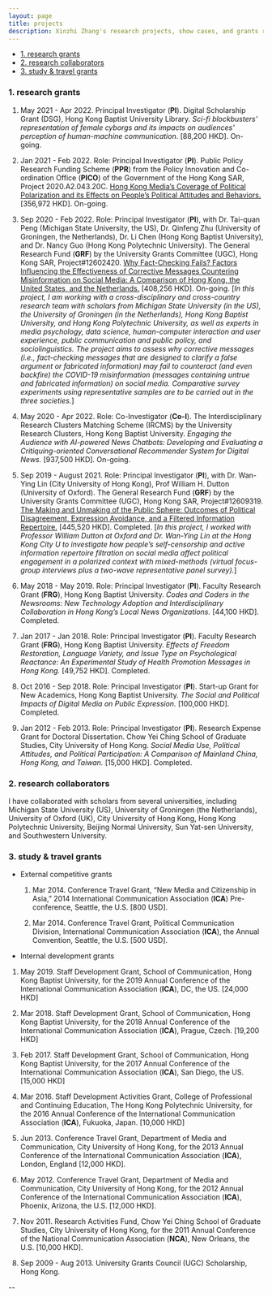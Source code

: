 ```yaml
---
layout: page
title: projects
description: Xinzhi Zhang's research projects, show cases, and grants record
---
```



<ul>
    <li><a href="#researchprojs">1. research grants</a></li>
    <li><a href="#collaboration">2. research collaborators</a></li>
    <li><a href="#othergrants">3. study & travel grants</a></li>
</ul>

### <a name="researchprojs"></a>1. research grants 

 1. May 2021 - Apr 2022. Principal Investigator (**PI**). Digital Scholarship Grant (DSG), Hong Kong Baptist University Library. *Sci-fi blockbusters' representation of female cyborgs and its impacts on audiences' perception of human-machine communication*. [88,200 HKD]. On-going. 

 2. Jan 2021 - Feb 2022. Role: Principal Investigator (**PI**). Public Policy Research Funding Scheme (**PPR**) from the Policy Innovation and Co-ordination Office (**PICO**) of the Government of the Hong Kong SAR, Project 2020.A2.043.20C. [Hong Kong Media’s Coverage of Political Polarization and its Effects on People’s Political Attitudes and Behaviors.](https://www.pico.gov.hk/en/PRFS/ppr-granted.html?period-from=2020-21-1&period-to=2020-21-4) [356,972 HKD]. On-going. 

 3. Sep 2020 - Feb 2022. Role: Principal Investigator (**PI**), with Dr. Tai-quan Peng (Michigan State University, the US), Dr. Qinfeng Zhu (University of Groningen, the Netherlands), Dr. Li Chen (Hong Kong Baptist University), and Dr. Nancy Guo (Hong Kong Polytechnic University). The General Research Fund (**GRF**) by the University Grants Committee (UGC), Hong Kong SAR, Project#12602420. [Why Fact-Checking Fails? Factors Influencing the Effectiveness of Corrective Messages Countering Misinformation on Social Media: A Comparison of Hong Kong, the United States, and the Netherlands.](https://cerg1.ugc.edu.hk/cergprod/scrrm00542.jsp?proj_id=12602420&old_proj_id=null&proj_title=&isname=Zhang&ioname=Xinzhi&institution=&subject=&pages=1&year=&theSubmit=12602420) [408,256 HKD]. On-going.  [*In this project, I am working with a cross-disciplinary and cross-country research team with scholars from Michigan State University (in the US), the University of Groningen (in the Netherlands), Hong Kong Baptist University, and Hong Kong Polytechnic University, as well as experts in media psychology, data science, human-computer interaction and user experience, public communication and public policy, and sociolinguistics. The project aims to assess why corrective messages (i.e., fact-checking messages that are designed to clarify a false argument or fabricated information) may fail to counteract (and even backfire) the COVID-19 misinformation (messages containing untrue and fabricated information) on social media. Comparative survey experiments using representative samples are to be carried out in the three societies.*] 

 3. May 2020 - Apr 2022. Role: Co-Investigator (**Co-I**). The Interdisciplinary Research Clusters Matching Scheme (IRCMS) by the University Research Clusters, Hong Kong Baptist University. *Engaging the Audience with AI-powered News Chatbots: Developing and Evaluating a Critiquing-oriented Conversational Recommender System for Digital News.* [937,500 HKD]. On-going.
  
 4. Sep 2019 - August 2021. Role: Principal Investigator (**PI**), with Dr. Wan-Ying Lin (City University of Hong Kong), Prof William H. Dutton (University of Oxford). The General Research Fund (**GRF**) by the University Grants Committee (UGC), Hong Kong SAR, Project#12609319. [The Making and Unmaking of the Public Sphere: Outcomes of Political Disagreement, Expression Avoidance, and a Filtered Information Repertoire.](https://cerg1.ugc.edu.hk/cergprod/scrrm00542.jsp?proj_id=12609319&old_proj_id=null&proj_title=&isname=Zhang&ioname=Xinzhi&institution=&subject=&pages=1&year=&theSubmit=12609319) [445,520 HKD]. Completed. [*In this project, I worked with Professor William Dutton at Oxford and Dr. Wan-Ying Lin at the Hong Kong City U to investigate how people’s self-censorship and active information repertoire filtration on social media affect political engagement in a polarized context with mixed-methods (virtual focus-group interviews plus a two-wave representative panel survey).*]  

 5. May 2018 - May 2019. Role: Principal Investigator (**PI**). Faculty Research Grant (**FRG**), Hong Kong Baptist University. *Codes and Coders in the Newsrooms: New Technology Adoption and Interdisciplinary Collaboration in Hong Kong’s Local News Organizations.* [44,100 HKD]. Completed. 

 6. Jan 2017 - Jan 2018. Role: Principal Investigator (**PI**). Faculty Research Grant (**FRG**), Hong Kong Baptist University. *Effects of Freedom Restoration, Language Variety, and Issue Type on Psychological Reactance: An Experimental Study of Health Promotion Messages in Hong Kong.* [49,752 HKD]. Completed. 

 7. Oct 2016 - Sep 2018. Role: Principal Investigator (**PI**). Start-up Grant for New Academics, Hong Kong Baptist University. *The Social and Political Impacts of Digital Media on Public Expression.* [100,000 HKD]. Completed.

 8. Jan 2012 - Feb 2013. Role: Principal Investigator (**PI**). Research Expense Grant for Doctoral Dissertation. Chow Yei Ching School of Graduate Studies, City University of Hong Kong. *Social Media Use, Political Attitudes, and Political Participation: A Comparison of Mainland China, Hong Kong, and Taiwan.* [15,000 HKD]. Completed.  

### <a name="collaboration"></a>2. research collaborators

I have collaborated with scholars from several universities, including Michigan State University (US), University of Groningen (the Netherlands), University of Oxford (UK), City University of Hong Kong, Hong Kong Polytechnic University, Beijing Normal University, Sun Yat-sen University, and Southwestern University. 


### <a name="othergrants"></a>3. study & travel grants

- External competitive grants

  1. Mar 2014. Conference Travel Grant, “New Media and Citizenship in Asia,” 2014 International Communication Association (**ICA**) Pre-conference, Seattle, the U.S. [800 USD].

  2. Mar 2014. Conference Travel Grant, Political Communication Division, International Communication Association (**ICA**), the Annual Convention, Seattle, the U.S. [500 USD].

- Internal development grants 

 1. May 2019. Staff Development Grant, School of Communication, Hong Kong Baptist University, for the 2019 Annual Conference of the International Communication Association (**ICA**), DC, the US. [24,000 HKD]

 2. Mar 2018. Staff Development Grant, School of Communication, Hong Kong Baptist University, for the 2018 Annual Conference of the International Communication Association (**ICA**), Prague, Czech. [19,200 HKD]

 3. Feb 2017. Staff Development Grant, School of Communication, Hong Kong Baptist University, for the 2017 Annual Conference of the International Communication Association (**ICA**), San Diego, the US. [15,000 HKD]

 4. Mar 2016. Staff Development Activities Grant, College of Professional and Continuing Education, The Hong Kong Polytechnic University, for the 2016 Annual Conference of the International Communication Association (**ICA**), Fukuoka, Japan. [10,000 HKD]

 5. Jun 2013. Conference Travel Grant, Department of Media and Communication, City University of Hong Kong, for the 2013 Annual Conference of the International Communication Association (**ICA**), London, England [12,000 HKD].

 6. May 2012. Conference Travel Grant, Department of Media and Communication, City University of Hong Kong, for the 2012 Annual Conference of the International Communication Association (**ICA**), Phoenix, Arizona, the U.S. [12,000 HKD].

 7. Nov 2011. Research Activities Fund, Chow Yei Ching School of Graduate Studies, City University of Hong Kong, for the 2011 Annual Conference of the National Communication Association (**NCA**), New Orleans, the U.S. [10,000 HKD].

 8. Sep 2009 - Aug 2013. University Grants Council (UGC) Scholarship, Hong Kong.

--
